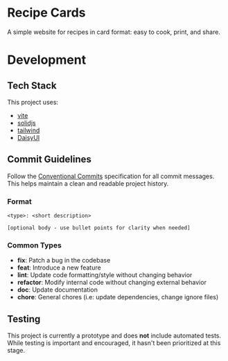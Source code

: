 # Recipe Cards

A simple website for recipes in card format: easy to cook, print, and share.

# Development

## Tech Stack

This project uses:

- [vite](https://vitejs.dev/)
- [solidjs](https://www.solidjs.com/)
- [tailwind](https://tailwindcss.com/)
- [DaisyUI](https://daisyui.com/)

## Commit Guidelines

Follow the [Conventional Commits](https://www.conventionalcommits.org/en/v1.0.0) specification for all commit messages. This helps maintain a clean and readable project history.

### Format

```
<type>: <short description>

[optional body - use bullet points for clarity when needed]
```

### Common Types

- **fix**: Patch a bug in the codebase
- **feat**: Introduce a new feature
- **lint**: Update code formatting/style without changing behavior
- **refactor**: Modify internal code without changing external behavior
- **doc**: Update documentation
- **chore**: General chores (i.e: update dependencies, change ignore files)

## Testing

This project is currently a prototype and does **not** include automated tests. While testing is important and encouraged, it hasn't been prioritized at this stage.
